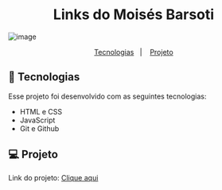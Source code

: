 <h1 align="center"> Links do Moisés Barsoti </h1>

![image](https://github.com/moisesBarsoti/MeusLinks/assets/146322015/9a216c5f-d279-4936-b820-7cbf2c4cdb1f)



<p align="center">
  <a href="#-tecnologias">Tecnologias</a>&nbsp;&nbsp;&nbsp;|&nbsp;&nbsp;&nbsp;
  <a href="#-projeto">Projeto</a>

<br>

## 🚀 Tecnologias

Esse projeto foi desenvolvido com as seguintes tecnologias:

- HTML e CSS
- JavaScript
- Git e Github

## 💻 Projeto

<p>Link do projeto: <a href="https://moisesbarsoti.github.io/MeusLinks/">Clique aqui</a><p>
